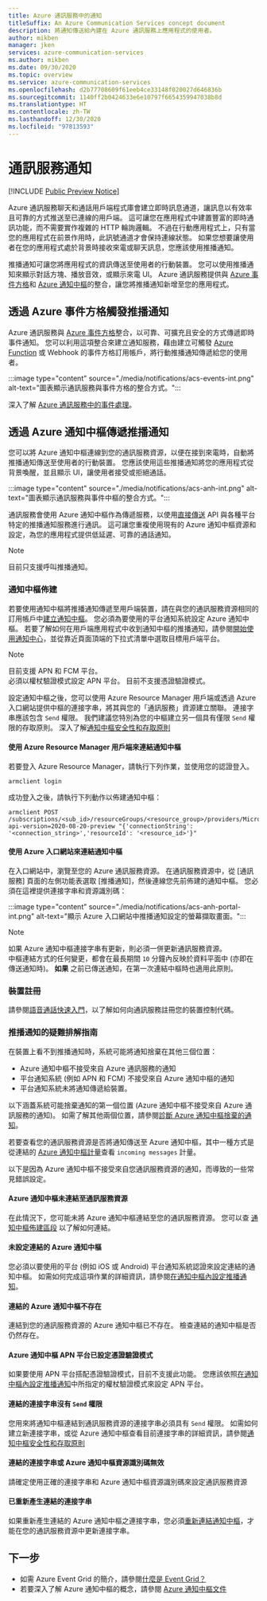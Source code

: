 ```yaml
---
title: Azure 通訊服務中的通知
titleSuffix: An Azure Communication Services concept document
description: 將通知傳送給內建在 Azure 通訊服務上應用程式的使用者。
author: mikben
manager: jken
services: azure-communication-services
ms.author: mikben
ms.date: 09/30/2020
ms.topic: overview
ms.service: azure-communication-services
ms.openlocfilehash: d2b77708609f61eeb4ce33148f020027d646836b
ms.sourcegitcommit: 1140ff2b0424633e6e10797f6654359947038b8d
ms.translationtype: HT
ms.contentlocale: zh-TW
ms.lasthandoff: 12/30/2020
ms.locfileid: "97813593"
---
```

# <a name="communication-services-notifications"></a>通訊服務通知

[!INCLUDE [Public Preview Notice](../includes/public-preview-include.md)]

Azure 通訊服務聊天和通話用戶端程式庫會建立即時訊息通道，讓訊息以有效率且可靠的方式推送至已連線的用戶端。 這可讓您在應用程式中建置豐富的即時通訊功能，而不需要實作複雜的 HTTP 輪詢邏輯。 不過在行動應用程式上，只有當您的應用程式在前景作用時，此訊號通道才會保持連線狀態。 如果您想要讓使用者在您的應用程式處於背景時接收來電或聊天訊息，您應該使用推播通知。

推播通知可讓您將應用程式的資訊傳送至使用者的行動裝置。 您可以使用推播通知來顯示對話方塊、播放音效，或顯示來電 UI。 Azure 通訊服務提供與 [Azure 事件方格](../../event-grid/overview.md)和 [Azure 通知中樞](../../notification-hubs/notification-hubs-push-notification-overview.md)的整合，讓您將推播通知新增至您的應用程式。

## <a name="trigger-push-notifications-via-azure-event-grid"></a>透過 Azure 事件方格觸發推播通知

Azure 通訊服務與 [Azure 事件方格](https://azure.microsoft.com/services/event-grid/)整合，以可靠、可擴充且安全的方式傳遞即時事件通知。 您可以利用這項整合來建立通知服務，藉由建立可觸發 [Azure Function](../../azure-functions/functions-overview.md) 或 Webhook 的事件方格訂用帳戶，將行動推播通知傳遞給您的使用者。

:::image type="content" source="./media/notifications/acs-events-int.png" alt-text="圖表顯示通訊服務與事件方格的整合方式。":::

深入了解 [Azure 通訊服務中的事件處理](./event-handling.md)。

## <a name="deliver-push-notifications-via-azure-notification-hubs"></a>透過 Azure 通知中樞傳遞推播通知

您可以將 Azure 通知中樞連線到您的通訊服務資源，以便在接到來電時，自動將推播通知傳送至使用者的行動裝置。 您應該使用這些推播通知將您的應用程式從背景喚醒，並且顯示 UI，讓使用者接受或拒絕通話。 

:::image type="content" source="./media/notifications/acs-anh-int.png" alt-text="圖表顯示通訊服務與事件中樞的整合方式。":::

通訊服務會使用 Azure 通知中樞作為傳遞服務，以使用[直接傳送](/rest/api/notificationhubs/direct-send) API 與各種平台特定的推播通知服務進行通訊。 這可讓您重複使用現有的 Azure 通知中樞資源和設定，為您的應用程式提供低延遲、可靠的通話通知。

> [!NOTE]
> 目前只支援呼叫推播通知。

### <a name="notification-hub-provisioning"></a>通知中樞佈建 

若要使用通知中樞將推播通知傳遞至用戶端裝置，請在與您的通訊服務資源相同的訂用帳戶中[建立通知中樞](../../notification-hubs/create-notification-hub-portal.md)。 您必須為要使用的平台通知系統設定 Azure 通知中樞。 若要了解如何在用戶端應用程式中收到通知中樞的推播通知，請參閱[開始使用通知中心](../../notification-hubs/notification-hubs-android-push-notification-google-fcm-get-started.md)，並從靠近頁面頂端的下拉式清單中選取目標用戶端平台。

> [!NOTE]
> 目前支援 APN 和 FCM 平台。  
必須以權杖驗證模式設定 APN 平台。 目前不支援憑證驗證模式。 

設定通知中樞之後，您可以使用 Azure Resource Manager 用戶端或透過 Azure 入口網站提供中樞的連接字串，將其與您的「通訊服務」資源建立關聯。 連接字串應該包含 `Send` 權限。 我們建議您特別為您的中樞建立另一個具有僅限 `Send` 權限的存取原則。 深入了解[通知中樞安全性和存取原則](../../notification-hubs/notification-hubs-push-notification-security.md)

#### <a name="using-the-azure-resource-manager-client-to-link-your-notification-hub"></a>使用 Azure Resource Manager 用戶端來連結通知中樞

若要登入 Azure Resource Manager，請執行下列作業，並使用您的認證登入。

```console
armclient login
```

 成功登入之後，請執行下列動作以佈建通知中樞：

```console
armclient POST /subscriptions/<sub_id>/resourceGroups/<resource_group>/providers/Microsoft.Communication/CommunicationServices/<resource_id>/linkNotificationHub?api-version=2020-08-20-preview "{'connectionString': '<connection_string>','resourceId': '<resource_id>'}"
```

#### <a name="using-the-azure-portal-to-link-your-notification-hub"></a>使用 Azure 入口網站來連結通知中樞

在入口網站中，瀏覽至您的 Azure 通訊服務資源。 在通訊服務資源中，從 [通訊服務] 頁面的左側功能表選取 [推播通知]，然後連線您先前佈建的通知中樞。 您必須在這裡提供連接字串和資源識別碼：

:::image type="content" source="./media/notifications/acs-anh-portal-int.png" alt-text="顯示 Azure 入口網站中推播通知設定的螢幕擷取畫面。":::

> [!NOTE]
> 如果 Azure 通知中樞連接字串有更新，則必須一併更新通訊服務資源。  
中樞連結方式的任何變更，都會在最長期間 ``10`` 分鐘內反映於資料平面中 (亦即在傳送通知時)。 **如果** 之前已傳送通知，在第一次連結中樞時也適用此原則。

### <a name="device-registration"></a>裝置註冊 

請參閱[語音通話快速入門](../quickstarts/voice-video-calling/getting-started-with-calling.md)，以了解如何向通訊服務註冊您的裝置控制代碼。

### <a name="troubleshooting-guide-for-push-notifications"></a>推播通知的疑難排解指南

在裝置上看不到推播通知時，系統可能將通知捨棄在其他三個位置：

- Azure 通知中樞不接受來自 Azure 通訊服務的通知
- 平台通知系統 (例如 APN 和 FCM) 不接受來自 Azure 通知中樞的通知
- 平台通知系統未將通知傳遞給裝置。

以下涵蓋系統可能捨棄通知的第一個位置 (Azure 通知中樞不接受來自 Azure 通訊服務的通知)。 如需了解其他兩個位置，請參閱[診斷 Azure 通知中樞捨棄的通知](../../notification-hubs/notification-hubs-push-notification-fixer.md)。

若要查看您的通訊服務資源是否將通知傳送至 Azure 通知中樞，其中一種方式是從連結的 [Azure 通知中樞計量](../../azure-monitor/platform/metrics-supported.md#microsoftnotificationhubsnamespacesnotificationhubs)查看 `incoming messages` 計量。

以下是因為 Azure 通知中樞不接受來自您通訊服務資源的通知，而導致的一些常見錯誤設定。

#### <a name="azure-notification-hub-not-linked-to-the-communication-services-resource"></a>Azure 通知中樞未連結至通訊服務資源

在此情況下，您可能未將 Azure 通知中樞連結至您的通訊服務資源。 您可以查 [通知中樞佈建區段](#notification-hub-provisioning) 以了解如何連結。

#### <a name="the-linked-azure-notification-hub-isnt-configured"></a>未設定連結的 Azure 通知中樞

您必須以要使用的平台 (例如 iOS 或 Android) 平台通知系統認證來設定連結的通知中樞。 如需如何完成這項作業的詳細資訊，請參閱[在通知中樞內設定推播通知](../../notification-hubs/configure-notification-hub-portal-pns-settings.md)。

#### <a name="the-linked-azure-notification-hub-doesnt-exist"></a>連結的 Azure 通知中樞不存在

連結到您的通訊服務資源的 Azure 通知中樞已不存在。 檢查連結的通知中樞是否仍然存在。

#### <a name="the-azure-notification-hub-apns-platform-is-configured-with-certificate-authentication-mode"></a>Azure 通知中樞 APN 平台已設定憑證驗證模式

如果要使用 APN 平台搭配憑證驗證模式，目前不支援此功能。 您應該依照[在通知中樞內設定推播通知](../../notification-hubs/configure-notification-hub-portal-pns-settings.md)中所指定的權杖驗證模式來設定 APN 平台。

#### <a name="the-linked-connection-string-doesnt-have-send-permission"></a>連結的連接字串沒有 `Send` 權限

您用來將通知中樞連結到通訊服務資源的連接字串必須具有 `Send` 權限。 如需如何建立新連接字串，或從 Azure 通知中樞查看目前連接字串的詳細資訊，請參閱[通知中樞安全性和存取原則](../../notification-hubs/notification-hubs-push-notification-security.md)

#### <a name="the-linked-connection-string-or-azure-notification-hub-resourceid-arent-valid"></a>連結的連接字串或 Azure 通知中樞資源識別碼無效

請確定使用正確的連接字串和 Azure 通知中樞資源識別碼來設定通訊服務資源

#### <a name="the-linked-connection-string-is-regenerated"></a>已重新產生連結的連接字串

如果重新產生連結的 Azure 通知中樞之連接字串，您必須[重新連結通知中樞](#notification-hub-provisioning)，才能在您的通訊服務資源中更新連接字串。

## <a name="next-steps"></a>下一步

* 如需 Azure Event Grid 的簡介，請參閱[什麼是 Event Grid？](../../event-grid/overview.md)
* 若要深入了解 Azure 通知中樞的概念，請參閱 [Azure 通知中樞文件](../../notification-hubs/index.yml)